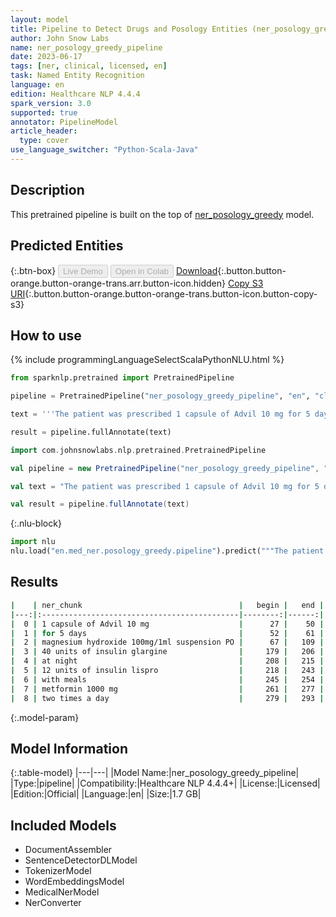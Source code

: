 ```yaml
---
layout: model
title: Pipeline to Detect Drugs and Posology Entities (ner_posology_greedy)
author: John Snow Labs
name: ner_posology_greedy_pipeline
date: 2023-06-17
tags: [ner, clinical, licensed, en]
task: Named Entity Recognition
language: en
edition: Healthcare NLP 4.4.4
spark_version: 3.0
supported: true
annotator: PipelineModel
article_header:
  type: cover
use_language_switcher: "Python-Scala-Java"
---
```


## Description

This pretrained pipeline is built on the top of [ner_posology_greedy](https://nlp.johnsnowlabs.com/2021/03/31/ner_posology_greedy_en.html) model.

## Predicted Entities



{:.btn-box}
<button class="button button-orange" disabled>Live Demo</button>
<button class="button button-orange" disabled>Open in Colab</button>
[Download](https://s3.amazonaws.com/auxdata.johnsnowlabs.com/clinical/models/ner_posology_greedy_pipeline_en_4.4.4_3.0_1686987285826.zip){:.button.button-orange.button-orange-trans.arr.button-icon.hidden}
[Copy S3 URI](s3://auxdata.johnsnowlabs.com/clinical/models/ner_posology_greedy_pipeline_en_4.4.4_3.0_1686987285826.zip){:.button.button-orange.button-orange-trans.button-icon.button-copy-s3}

## How to use

<div class="tabs-box" markdown="1">
{% include programmingLanguageSelectScalaPythonNLU.html %}

```python
from sparknlp.pretrained import PretrainedPipeline

pipeline = PretrainedPipeline("ner_posology_greedy_pipeline", "en", "clinical/models")

text = '''The patient was prescribed 1 capsule of Advil 10 mg for 5 days and magnesium hydroxide 100mg/1ml suspension PO. He was seen by the endocrinology service and she was discharged on 40 units of insulin glargine at night, 12 units of insulin lispro with meals, and metformin 1000 mg two times a day.'''

result = pipeline.fullAnnotate(text)
```
```scala
import com.johnsnowlabs.nlp.pretrained.PretrainedPipeline

val pipeline = new PretrainedPipeline("ner_posology_greedy_pipeline", "en", "clinical/models")

val text = "The patient was prescribed 1 capsule of Advil 10 mg for 5 days and magnesium hydroxide 100mg/1ml suspension PO. He was seen by the endocrinology service and she was discharged on 40 units of insulin glargine at night, 12 units of insulin lispro with meals, and metformin 1000 mg two times a day."

val result = pipeline.fullAnnotate(text)
```


{:.nlu-block}
```python
import nlu
nlu.load("en.med_ner.posology_greedy.pipeline").predict("""The patient was prescribed 1 capsule of Advil 10 mg for 5 days and magnesium hydroxide 100mg/1ml suspension PO. He was seen by the endocrinology service and she was discharged on 40 units of insulin glargine at night, 12 units of insulin lispro with meals, and metformin 1000 mg two times a day.""")
```

</div>

## Results

```bash
|    | ner_chunk                                   |   begin |   end | ner_label   |   confidence |
|---:|:--------------------------------------------|--------:|------:|:------------|-------------:|
|  0 | 1 capsule of Advil 10 mg                    |      27 |    50 | DRUG        |     0.638183 |
|  1 | for 5 days                                  |      52 |    61 | DURATION    |     0.573533 |
|  2 | magnesium hydroxide 100mg/1ml suspension PO |      67 |   109 | DRUG        |     0.68788  |
|  3 | 40 units of insulin glargine                |     179 |   206 | DRUG        |     0.61964  |
|  4 | at night                                    |     208 |   215 | FREQUENCY   |     0.7431   |
|  5 | 12 units of insulin lispro                  |     218 |   243 | DRUG        |     0.66034  |
|  6 | with meals                                  |     245 |   254 | FREQUENCY   |     0.79235  |
|  7 | metformin 1000 mg                           |     261 |   277 | DRUG        |     0.707133 |
|  8 | two times a day                             |     279 |   293 | FREQUENCY   |     0.700825 |
```

{:.model-param}
## Model Information

{:.table-model}
|---|---|
|Model Name:|ner_posology_greedy_pipeline|
|Type:|pipeline|
|Compatibility:|Healthcare NLP 4.4.4+|
|License:|Licensed|
|Edition:|Official|
|Language:|en|
|Size:|1.7 GB|

## Included Models

- DocumentAssembler
- SentenceDetectorDLModel
- TokenizerModel
- WordEmbeddingsModel
- MedicalNerModel
- NerConverter